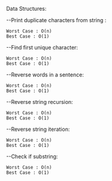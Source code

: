 Data Structures:
  
  --Print duplicate characters from string : 
  
    Worst Case : O(n)
    Best Case : O(1)
  --Find first unique character:
  
    Worst Case : O(n)
    Best Case : O(1)
    
  --Reverse words in a sentence:
    
    Worst Case : O(n)
    Best Case : O(1)
    
  --Reverse string recursion:
  
    Worst Case : O(n)
    Best Case : O(1)
    
  --Reverse string iteration:
  
    Worst Case : O(n)
    Best Case : O(1)
    
  --Check if substring:
  
    Worst Case : O(n)
    Best Case : O(1)
